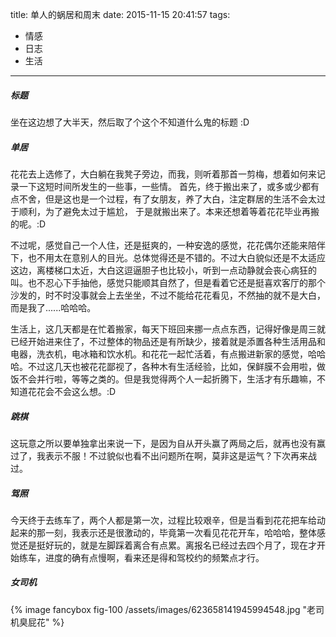 title: 单人的蜗居和周末
date: 2015-11-15 20:41:57
tags:
- 情感
- 日志
- 生活
---

##### 标题
坐在这边想了大半天，然后取了个这个不知道什么鬼的标题 :D

##### 单居
花花去上选修了，大白躺在我凳子旁边，而我，则听着那首一剪梅，想着如何来记录一下这短时间所发生的一些事，一些情。
首先，终于搬出来了，或多或少都有点不舍，但是这也是一个过程，有了女朋友，养了大白，注定群居的生活不会太过于顺利，为了避免太过于尴尬，
于是就搬出来了。本来还想着等着花花毕业再搬的呢。:D

不过呢，感觉自己一个人住，还是挺爽的，一种安逸的感觉，花花偶尔还能来陪伴下，也不用太在意别人的目光。总体觉得还是不错的。不过大白貌似还是不太适应这边，离楼梯口太近，大白这逗逼胆子也比较小，听到一点动静就会丧心病狂的叫。也不忍心下手抽他，感觉只能顺其自然了，但是看着它还是挺喜欢客厅的那个沙发的，时不时没事就会上去坐坐，不过不能给花花看见，不然抽的就不是大白，而是我了......哈哈哈。

生活上，这几天都是在忙着搬家，每天下班回来挪一点点东西，记得好像是周三就已经开始进来住了，不过整体的物品还是有所缺少，接着就是添置各种生活用品和电器，洗衣机，电冰箱和饮水机。和花花一起忙活着，有点搬进新家的感觉，哈哈哈。不过这几天也被花花鄙视了，各种木有生活经验，比如，保鲜膜不会用啦，做饭不会并行啦，等等之类的。但是我觉得两个人一起折腾下，生活才有乐趣嘛，不知道花花会不会这么想。:D

##### 跳棋
这玩意之所以要单独拿出来说一下，是因为自从开头赢了两局之后，就再也没有赢过了，我表示不服！不过貌似也看不出问题所在啊，莫非这是运气？下次再来战过。

##### 驾照
今天终于去练车了，两个人都是第一次，过程比较艰辛，但是当看到花花把车给动起来的那一刻，我表示还是很激动的，毕竟第一次看见花花开车，哈哈哈，整体感觉还是挺好玩的，就是左脚踩着离合有点累。离报名已经过去四个月了，现在才开始练车，进度的确有点慢啊，看来还是得和驾校约的频繁点才行。

##### 女司机
{% image fancybox fig-100 /assets/images/623658141945994548.jpg  "老司机臭屁花" %}
